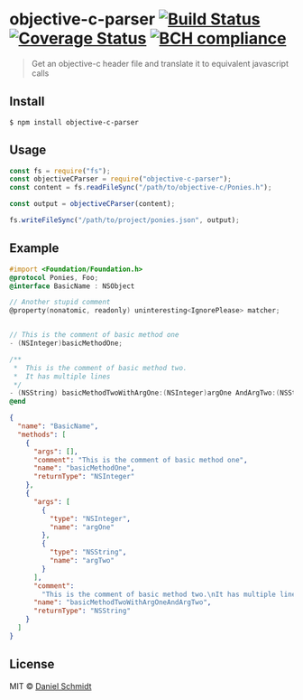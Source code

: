 # objective-c-parser [![Build Status](https://travis-ci.org/DanielMSchmidt/objective-c-parser.svg?branch=master)](https://travis-ci.org/DanielMSchmidt/objective-c-parser) [![Coverage Status](https://coveralls.io/repos/github/DanielMSchmidt/objective-c-parser/badge.svg?branch=master)](https://coveralls.io/github/DanielMSchmidt/objective-c-parser?branch=master) [![BCH compliance](https://bettercodehub.com/edge/badge/DanielMSchmidt/objective-c-parser?branch=master)](https://bettercodehub.com/)

> Get an objective-c header file and translate it to equivalent javascript calls

## Install

```
$ npm install objective-c-parser
```

## Usage

```js
const fs = require("fs");
const objectiveCParser = require("objective-c-parser");
const content = fs.readFileSync("/path/to/objective-c/Ponies.h");

const output = objectiveCParser(content);

fs.writeFileSync("/path/to/project/ponies.json", output);
```

## Example

```objective-c
#import <Foundation/Foundation.h>
@protocol Ponies, Foo;
@interface BasicName : NSObject

// Another stupid comment
@property(nonatomic, readonly) uninteresting<IgnorePlease> matcher;


// This is the comment of basic method one
- (NSInteger)basicMethodOne;

/**
 *  This is the comment of basic method two.
 *  It has multiple lines
 */
- (NSString) basicMethodTwoWithArgOne:(NSInteger)argOne AndArgTwo:(NSString)argTwo;
@end
```

```json
{
  "name": "BasicName",
  "methods": [
    {
      "args": [],
      "comment": "This is the comment of basic method one",
      "name": "basicMethodOne",
      "returnType": "NSInteger"
    },
    {
      "args": [
        {
          "type": "NSInteger",
          "name": "argOne"
        },
        {
          "type": "NSString",
          "name": "argTwo"
        }
      ],
      "comment":
        "This is the comment of basic method two.\nIt has multiple lines",
      "name": "basicMethodTwoWithArgOneAndArgTwo",
      "returnType": "NSString"
    }
  ]
}
```

## License

MIT © [Daniel Schmidt](http://danielmschmidt.de)
